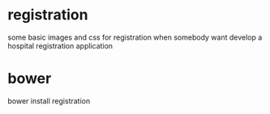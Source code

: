 # registration
some basic images and css for registration when somebody want develop a hospital registration application
# bower
bower install registration
